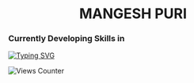 <h1 align = "center">MANGESH PURI</h1>


### Currently Developing Skills in
[![Typing SVG](https://readme-typing-svg.herokuapp.com?font=Montserrat&color=991AF7&size=25&lines=React+JS;Typescript;Node+JS;Graph+QL;Docker;Kubernetes;AWS)](https://github.com/13Mangesh)

![Views Counter](https://komarev.com/ghpvc/?username=13mangesh&color=blueviolet&style=flat-square&label=PROFILE+VIEWS)
